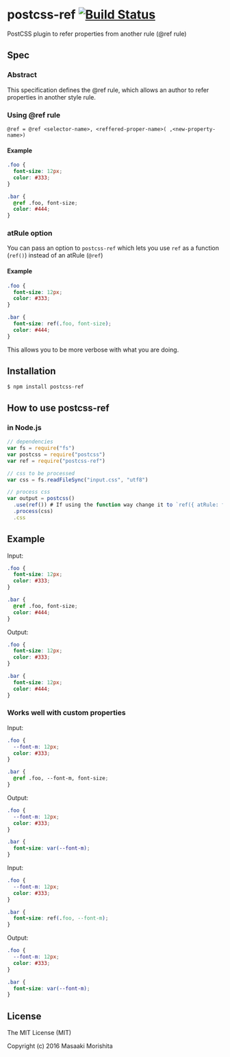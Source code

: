 # postcss-ref [![Build Status](https://travis-ci.org/morishitter/postcss-ref.svg)](https://travis-ci.org/morishitter/postcss-ref)

PostCSS plugin to refer properties from another rule (@ref rule)

## Spec

### Abstract

This specification defines the @ref rule, which allows an author to refer properties in another style rule.

### Using @ref rule

```
@ref = @ref <selector-name>, <reffered-proper-name>( ,<new-property-name>)
```

#### Example

```css
.foo {
  font-size: 12px;
  color: #333;
}

.bar {
  @ref .foo, font-size;
  color: #444;
}
```

### atRule option

You can pass an option to `postcss-ref` which lets you use `ref` as a function (`ref()`) instead of an atRule (`@ref`)

#### Example
```css
.foo {
  font-size: 12px;
  color: #333;
}

.bar {
  font-size: ref(.foo, font-size);
  color: #444;
}
```

This allows you to be more verbose with what you are doing.

## Installation

```shell
$ npm install postcss-ref
```

## How to use postcss-ref

### in Node.js

```js
// dependencies
var fs = require("fs")
var postcss = require("postcss")
var ref = require("postcss-ref")

// css to be processed
var css = fs.readFileSync("input.css", "utf8")

// process css
var output = postcss()
  .use(ref()) # If using the function way change it to `ref({ atRule: false })`
  .process(css)
  .css
```

## Example

Input:

```css
.foo {
  font-size: 12px;
  color: #333;
}

.bar {
  @ref .foo, font-size;
  color: #444;
}
```

Output:

```css
.foo {
  font-size: 12px;
  color: #333;
}

.bar {
  font-size: 12px;
  color: #444;
}
```

### Works well with custom properties

Input:

```css
.foo {
  --font-m: 12px;
  color: #333;
}

.bar {
  @ref .foo, --font-m, font-size;
}
```

Output:

```css
.foo {
  --font-m: 12px;
  color: #333;
}

.bar {
  font-size: var(--font-m);
}
```

Input:

```css
.foo {
  --font-m: 12px;
  color: #333;
}

.bar {
  font-size: ref(.foo, --font-m);
}
```

Output:

```css
.foo {
  --font-m: 12px;
  color: #333;
}

.bar {
  font-size: var(--font-m);
}
```

## License

The MIT License (MIT)

Copyright (c) 2016 Masaaki Morishita
